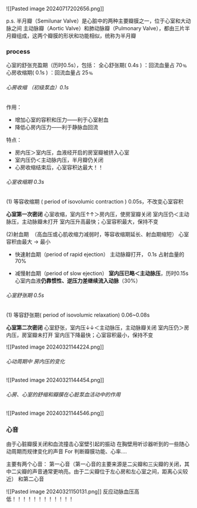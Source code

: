 ![[Pasted image 20240717202656.png]]

p.s. 半月瓣（Semilunar Valve）是心脏中的两种主要瓣膜之一，位于心室和大动脉之间
主动脉瓣（Aortic Valve）和肺动脉瓣（Pulmonary Valve），都由三片半月瓣组成，这两个瓣膜的形状和功能相似，统称为半月瓣

### process
心室的舒张充盈期（历时0.5s），包括： 
全心舒张期( 0.4s ) ：回流血量占 70﹪ 
心房收缩期( 0.1s ) ：回流血量占 25﹪ 
###### 心房收缩 （初级泵血）0.1s

作用： 
- 增加心室的容积和压力——利于心室射血
- 降低心房内压力——利于静脉血回流

特点：
- 房内压＞室内压，血液经开启的房室瓣被挤入心室
- 室内压仍＜主动脉内压，半月瓣仍关闭
- 心房收缩结束后，心室容积达最大！！

###### 心室收缩期 0.3s 

(1) 等容收缩期 ( period of isovolumic contraction ) 0.05s，不改变心室容积

**心室第一次密闭**
	 心室收缩，室内压↑↑＞房内压，使房室瓣关闭 
	 室内压仍＜主动脉压，主动脉瓣未打开
 室内压升高最快；心室容积最大，保持不变

(2)射血期  （高血压或心肌收缩力减弱时，等容收缩期延长、射血期缩短）
心室容积由最大 → 最小

- 快速射血期（period of rapid ejection） 
	主动脉瓣打开， 0.1s  占射血量的70%

- 减慢射血期（period of slow ejection） 
	**室内压已略＜主动脉压**，历时0.15s 
	心室内血液**仍靠惯性、逆压力差继续流入动脉**（30%）

###### 心室舒张期  0.5s

(1) 等容舒张期( period of isovolumic relaxation)  0.06~0.08s

**心室第二次密闭**
	心室舒张，室内压↓↓＜主动脉压，主动脉瓣关闭
	室内压仍＞房内压，房室瓣未打开 
室内压下降最快；心室容积最小，保持不变

![[Pasted image 20240321144224.png]]

###### 心动周期中  房内压的变化
![[Pasted image 20240321144454.png]]
###### 心房、心室的舒缩和瓣膜在心脏泵血活动中的作用
![[Pasted image 20240321144546.png]]
### 心音 
由于心脏瓣膜关闭和血流撞击心室壁引起的振动
在胸壁用听诊器听到的一些随心动周期而规律变化的声音
For 判断瓣膜功能、心率….

主要有两个心音：
第一心音（第一心音的主要来源是二尖瓣和三尖瓣的关闭，其中二尖瓣的声音通常更响亮。由于二尖瓣位于左心房和左心室之间，距离心尖较近）
和第二心音 

![[Pasted image 20240321150131.png]]
                                反应动脉血压高低！！！！！！！！！！！！ 